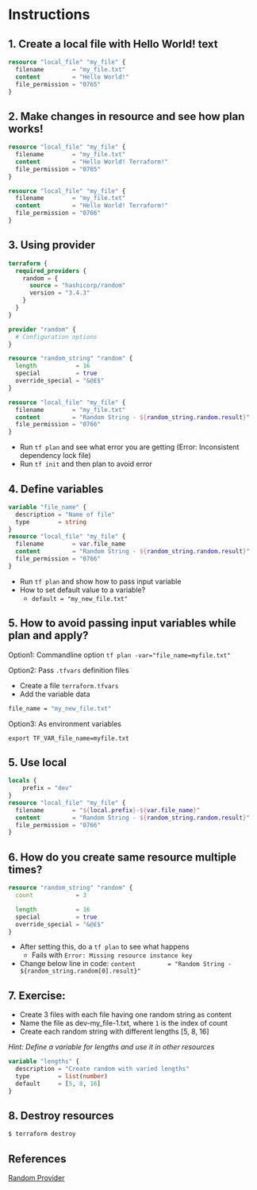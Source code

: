 # Instructions
## 1. Create a local file with Hello World! text
```terraform
resource "local_file" "my_file" {
  filename        = "my_file.txt"
  content         = "Hello World!"
  file_permission = "0765"
}
```
## 2. Make changes in resource and see how plan works!
```terraform
resource "local_file" "my_file" {
  filename        = "my_file.txt"
  content         = "Hello World! Terraform!"
  file_permission = "0765"
}
```
```terraform
resource "local_file" "my_file" {
  filename        = "my_file.txt"
  content         = "Hello World! Terraform!"
  file_permission = "0766"
}
```
## 3. Using provider

```terraform
terraform {
  required_providers {
    random = {
      source = "hashicorp/random"
      version = "3.4.3"
    }
  }
}

provider "random" {
  # Configuration options
}

resource "random_string" "random" {
  length           = 16
  special          = true
  override_special = "&@£$"
}

resource "local_file" "my_file" {
  filename        = "my_file.txt"
  content         = "Random String - ${random_string.random.result}"
  file_permission = "0766"
}
```
- Run `tf plan` and see what error you are getting (Error: Inconsistent dependency lock file)
- Run `tf init` and then plan to avoid error

## 4. Define variables
```terraform
variable "file_name" {
  description = "Name of file"
  type        = string
}
resource "local_file" "my_file" {
  filename        = var.file_name
  content         = "Random String - ${random_string.random.result}"
  file_permission = "0766"
}
```
- Run `tf plan` and show how to pass input variable
- How to set default value to a variable?
  - `default = "my_new_file.txt"`

## 5. How to avoid passing input variables while plan and apply?
Option1: Commandline option
`tf plan -var="file_name=myfile.txt"`

Option2: Pass `.tfvars` definition files
- Create a file `terraform.tfvars`
- Add the variable data
```bash
file_name = "my_new_file.txt"
```
Option3: As environment variables

`export TF_VAR_file_name=myfile.txt`

## 5. Use local
```terraform
locals {
    prefix = "dev"
}
resource "local_file" "my_file" {
  filename        = "${local.prefix}-${var.file_name}"
  content         = "Random String - ${random_string.random.result}"
  file_permission = "0766"
}
```

## 6. How do you create same resource multiple times?
```terraform
resource "random_string" "random" {
  count            = 3

  length           = 16
  special          = true
  override_special = "&@£$"
}
```
- After setting this, do a `tf plan` to see what happens
  - Fails with `Error: Missing resource instance key`
- Change below line in code:
`content         = "Random String - ${random_string.random[0].result}"`

## 7. Exercise:
- Create 3 files with each file having one random string as content
- Name the file as dev-my_file-1.txt, where `1` is the index of count
- Create each random string with different lengths [5, 8, 16]

*Hint: Define a variable for lengths and use it in other resources*
```terraform
variable "lengths" {
  description = "Create random with varied lengths"
  type        = list(number)
  default     = [5, 8, 16]
}
```

## 8. Destroy resources
```bash
$ terraform destroy
```

## References
[Random Provider](https://registry.terraform.io/providers/hashicorp/random/latest/docs)